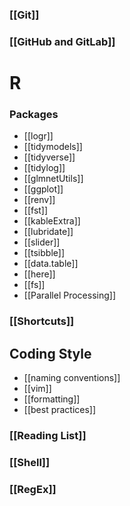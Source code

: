 ### [[Git]]

### [[GitHub and GitLab]]



# R

### Packages
- [[logr]]
- [[tidymodels]]
- [[tidyverse]]
- [[tidylog]]
- [[glmnetUtils]]
- [[ggplot]]
- [[renv]]
- [[fst]]
- [[kableExtra]]
- [[lubridate]]
- [[slider]]
- [[tsibble]]
- [[data.table]]
- [[here]]
- [[fs]]
- [[Parallel Processing]]


### [[Shortcuts]]

## Coding Style
- [[naming conventions]]
- [[vim]]
- [[formatting]]
- [[best practices]]

### [[Reading List]]

### [[Shell]]

### [[RegEx]]


















